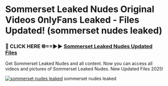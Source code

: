 # Sommerset Leaked Nudes Original Videos 0nlyFans Leaked - Files Updated! (sommerset nudes leaked)

<h3>🔴 CLICK HERE 🌐==►► <a href="https://tinyurl.com/2p9ay9w9" rel="nofollow">Sommerset Leaked Nudes Updated Files</a></h3>

Get Sommerset Leaked Nudes and all content. Now you can access all videos and pictures of Sommerset Leaked Nudes. New Updated Files 2025!

[![sommerset nudes leaked](https://i.imgur.com/KQgVmj3.gif)](https://tinyurl.com/2p9ay9w9)
sommerset nudes leaked